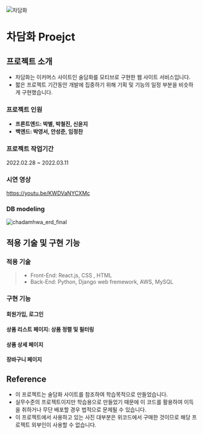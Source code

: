 ![차담화](https://user-images.githubusercontent.com/79896709/164219349-eeeb459d-030c-4854-a4e3-472c4f090296.png)

# 차담화 Proejct

## 프로젝트 소개

- 차담화는 이커머스 사이트인 술담화를 모티브로 구현한 웹 사이트 서비스입니다.
- 짧은 프로젝트 기간동안 개발에 집중하기 위해 기획 및 기능의 일정 부분을 비슷하게 구현했습니다.

### 프로젝트 인원

- **프론트엔드: 박별, 박철진, 신윤지**  
- **백엔드: 박영서, 안성준, 임정찬**

### 프로젝트 작업기간

2022.02.28 ~ 2022.03.11

### 시연 영상
https://youtu.be/KWDVaNYCXMc

### DB modeling

![chadamhwa_erd_final](https://user-images.githubusercontent.com/79896709/164218206-60f26b85-6216-414e-ad70-2d4ab3bf20c0.PNG)


## 적용 기술 및 구현 기능

### 적용 기술

> - Front-End: React.js, CSS , HTML
> - Back-End: Python, Django web fremework, AWS, MySQL

### 구현 기능

#### 회원가입, 로그인 

#### 상품 리스트 페이지: 상품 정렬 및 필터링

#### 상품 상세 페이지

#### 장바구니 페이지

## Reference
- 이 프로젝트는 술담화 사이트를 참조하여 학습목적으로 만들었습니다.
- 실무수준의 프로젝트이지만 학습용으로 만들었기 때문에 이 코드를 활용하여 이득을 취하거나 무단 배포할 경우 법적으로 문제될 수 있습니다.
- 이 프로젝트에서 사용하고 있는 사진 대부분은 위코드에서 구매한 것이므로 해당 프로젝트 외부인이 사용할 수 없습니다.
